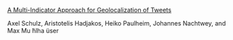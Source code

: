 [A Multi-Indicator Approach for Geolocalization of Tweets](http://www.tk.informatik.tu-darmstadt.de/de/people/axel-schulz/?no_cache=1&cid=29391&did=16204&sechash=c734dc52)

Axel Schulz, Aristotelis Hadjakos, Heiko Paulheim, Johannes Nachtwey, and Max Mu ̈hlha ̈user
